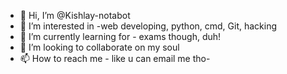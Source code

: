 - 👋 Hi, I’m @Kishlay-notabot
- 👀 I’m interested in -web developing, python, cmd, Git, hacking
- 🌱 I’m currently learning for - exams though, duh!
- 💞️ I’m looking to collaborate on my soul
- 📫 How to reach me - like u can email me tho-

<!---
Kishlay-notabot/Kishlay-notabot is a ✨ special ✨ repository because its `README.md` (this file) appears on your GitHub profile.
You can click the Preview link to take a look at your changes.
--->
